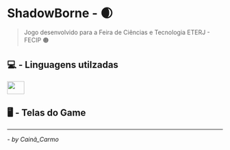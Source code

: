 # ShadowBorne - 🌒

> Jogo desenvolvido para a Feira de Ciências e Tecnologia ETERJ - FECIP 🟠

## 💻 - Linguagens utilzadas
  
<div display="flex">
  <img height="30" width="40" src="https://upload.wikimedia.org/wikipedia/commons/9/9e/Gamemaker_language.png?20230105191729" />
</div>

## 🖥️ - Telas do Game


---
<cite>- by <em>Cainã_Carmo</em></cite>
